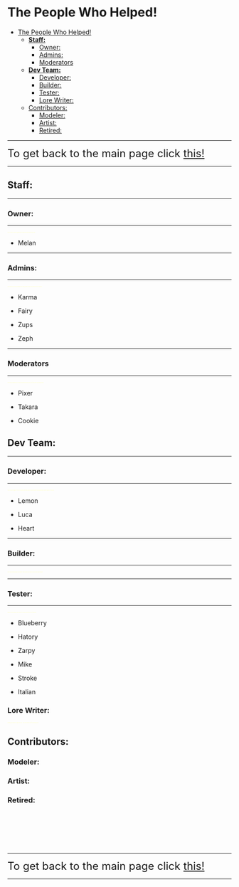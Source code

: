 # The People Who Helped!

- [The People Who Helped!](#the-people-who-helped)
  - [**Staff:**](#staff)
    - [Owner:](#owner)
    - [Admins:](#admins)
    - [Moderators](#moderators)
  - [**Dev Team:**](#dev-team)
    - [Developer:](#developer)
    - [Builder:](#builder)
    - [Tester:](#tester)
    - [Lore Writer:](#lore-writer)
  - [Contributors:](#contributors)
    - [Modeler:](#modeler)
    - [Artist:](#artist)
    - [Retired:](#retired)

---

<font size="5">To get back to the main page click <a href="../Unstable-Labs">this!</a></font>

---

## **Staff:**

---

### Owner:

---

<div style="font-size:2;">
  <p><span style="color:rgb(255,255,180);">Hey! It's Me! I own the game/discord and help with anything I can!</span></p>
</div>

- Melan

---

### Admins:

---

<div style="font-size:2;">
  <p><span style="color:rgb(255,255,180);">They make sure the moderators are doing their job and help around in the discord!</span></p>
</div>

- Karma

- Fairy

- Zups

- Zeph

---

### Moderators

---

<div style="font-size:2;">
  <p><span style="color:rgb(255,255,180);">They keep exploiters in check and keep the toxic ones out! If you see one thank them!</span></p>
</div>

- Pixer

- Takara

- Cookie

## **Dev Team:**

---

### Developer:

---

<div style="font-size:2;">
  <p><span style="color:rgb(255,255,180);">They code the game! Try not to mess with them as they can do pretty much anything! (within reason of course)</span></p>
</div>

- Lemon

- Luca

- Heart

---

### Builder:

---

<div style="font-size:2;">
  <p><span style="color:rgb(255,255,180);">Hey! You see that crate over there? They built it! Any room you see they have made!</span></p>
</div>

---

### Tester:

---

<div style="font-size:2;">
  <p><span style="color:rgb(255,255,180);">Without these people you wouldn't see any new infected or features!</span></p>
</div>

- Blueberry
  
- Hatory

- Zarpy

- Mike

- Stroke

- Italian

### Lore Writer:

<div style="font-size:2;">
  <p><span style="color:rgb(255,255,180);">Nothing can really be said here yet... But don't worry stuff is coming soon!</span></p>
</div>

## Contributors:

### Modeler:

### Artist:

### Retired:

&nbsp;

&nbsp;

&nbsp;


---

<font size="5">To get back to the main page click <a href="../Unstable-Labs">this!</a></font>

---
